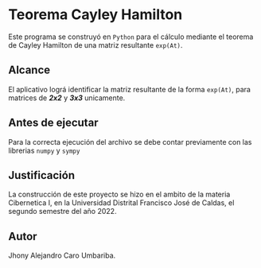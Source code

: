 # Teorema Cayley Hamilton
Este programa se construyó en `Python` para el cálculo mediante el teorema de Cayley Hamilton de una matriz resultante `exp(At)`.

## Alcance
El aplicativo lográ identificar la matriz resultante de la forma `exp(At)`, para matrices de ***2x2*** y ***3x3*** unicamente.

## Antes de ejecutar
Para la correcta ejecución del archivo se debe contar previamente con las librerias `numpy` y `sympy`

## Justificación
La construcción de este proyecto se hizo en el ambito de la materia Cibernetica I, en la Universidad Distrital Francisco José de Caldas, el segundo semestre del año 2022.

## Autor
Jhony Alejandro Caro Umbariba.